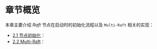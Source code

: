 章节概览
===

本章主要介绍 *Raft* 节点在启动时的初始化流程以及 `Multi-Raft` 相关的实现：

* [2.1 节点初始化](2.1/initialization.md)：
* [2.2 Multi-Raft](2.2/multi_raft.md)：
